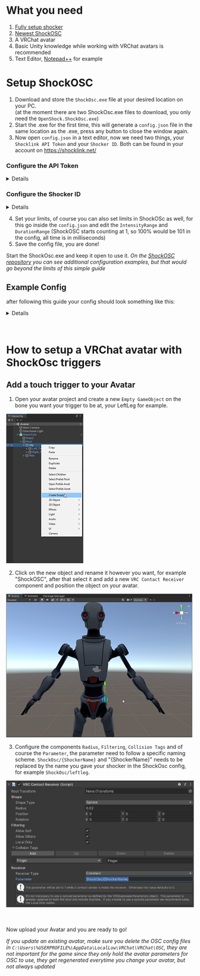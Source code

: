 # What you need

1. [Fully setup shocker](../quickstart/first-setup.md)
2. [Newest ShockOSC](https://github.com/OpenShock/ShockOsc/releases)
3. A VRChat avatar
4. Basic Unity knowledge while working with VRChat avatars is recommended
5. Text Editor, [Notepad++](https://notepad-plus-plus.org/) for example

# Setup ShockOSC
1. Download and store the ``ShockOsc.exe`` file at your desired location on your PC.  
   (at the moment there are two ShockOsc.exe files to download, you only need the ``OpenShock.ShockOsc.exe``)  
3. Start the .exe for the first time, this will generate a ``config.json`` file in the same location as the .exe, press any button to close the window again.
4. Now open ``config.json`` in a text editor, now we need two things, your ``Shocklink API Token`` and your ``Shocker ID``. Both can be found in your account on https://shocklink.net/

### Configure the API Token

<details>
  On the Shocklink page go to <code>API Tokens</code>.<br>
  <img src="../static/kyobinoyo/avatar-trigger/finds_apitokens.png" alt="find api token"><br>
  <br></br>
  Press the <code>green plus</code> at the bottom.<br>
  <img src="../static/kyobinoyo/avatar-trigger/green_plus.png" alt="create api token"><br>
  <br></br>
  Give it a name, for example "ShockOSC" and set no expiry date, after that click create.<br>
  <img src="../static/kyobinoyo/avatar-trigger/create_APIToken.png" alt="create api token 2"><br>
  <br></br>
  Copy the API Token and paste it into the config at <code>"ApiToken":</code>, after that it should look like this:<br>
  <code>"ApiToken": "0W3ybn7bHuF2SUwAZ8YZexRMejzTcUzJJT3cBSf4FWK7ryLhRT2wikFh8qZGYpiY"</code>.<br>
  <img src="../static/kyobinoyo/avatar-trigger/API_Token.png" alt="copy api token"><br>
</details>


### Configure the Shocker ID

<details>
  On the Shocklink page, go to <code>Shockers</code><br>
  <img src="../static/kyobinoyo/avatar-trigger/find_shockers.png" alt="find shockers"><br>
  <br></br>
  Open the context menu of the shocker you want to use<br>
  <img src="../static/kyobinoyo/avatar-trigger/find_shockerid.png" alt="find shocker id"><br>
  <br></br>
  Click on edit, and copy the ID<br>
  <img src="../static/kyobinoyo/avatar-trigger/find_shockerid2.png" alt="find shocker id 2"><br>
  In your config you have to create a list for your shockers, there you have to paste your Shocker ID<br>
  It should look something like this at the end:<br>
<code>
  <pre>
      "Shockers": {
        "SHOCKERNAME": "18b1d0e6a-f9a0-4e93-9812-241eae9271791"
      }
  </pre>
</code>
In this example the <code>SHOCKERNAME</code> can be replaced by your own name for your shocker <code>leg</code> for example the name doesn't need to match the name on the website, the name is later used to create a trigger parameter on your avatar.<br>
<br></br>
You can also add multiple shockers or just one, make sure you don't use the same ID twice, this doesn't work.<br>
<code>
  <pre>
      "Shockers": {
        "leftleg": "18b1d0e6a-f9a0-4e93-9812-241eae9271791", 
        "rightleg": "28b1d0e6a-f9a0-4e93-9812-241eae9271792,
        "nose": "38b1d0e6a-f9a0-4e93-9812-241eae9271793"
      }
  </pre>
</code>
</details>

4. Set your limits, of course you can also set limits in ShockOSc as well, for this go inside the ``config.json`` and edit the ``IntensityRange`` and ``DurationRange`` (ShockOSC starts counting at 1, so 100% would be 101 in the config, all time is in milliseconds)
5. Save the config file, you are done!

Start the ShockOsc.exe and keep it open to use it.
*On the [ShockOSC repository](https://github.com/OpenShock/ShockOsc) you can see additional configuration examples, but that would go beyond the limits of this simple guide*


## Example Config  
after following this guide your config should look something like this:  

<details>
  <pre>
    <code>
      "Osc": {
          "Chatbox": true,
          "Hoscy": false,
          "SendPort": 9000,
          "HoscySendPort": 9001
        },
        "Behaviour": {
          "RandomIntensity": true,
          "RandomDuration": true,
          "RandomDurationStep": 1000,
          "DurationRange": {
            "Min": 1000,
            "Max": 5000
          },
          "IntensityRange": {
            "Min": 1,
            "Max": 30
          },
          "FixedIntensity": 50,
          "FixedDuration": 2000,
          "HoldTime": 250,
          "CooldownTime": 5000,
          "WhileBoneHeld": "Vibrate",
          "DisableWhileAfk": true,
          "ForceUnmute": false
        },
        "ShockLink": {
          "ApiToken": "0W3ybn7bHuF2SUwAZ8YZexRMejzTcUzJJT3cBSf4FWK7ryLhRT2wikFh8qZGYpiY",
          "Shockers": {
      		"Bzz": "8b1d0e6a-f9a0-4e93-9812-241eae927179"
      	}
        },
        "Chatbox": {
          "DisplayRemoteControl": true,
          "HoscyType": "Message"
        }
      }
    </code>
  </pre>
</details>
<br></br>

<!---Avatar Setup--->
# How to setup a VRChat avatar with ShockOsc triggers  
## Add a touch trigger to your Avatar
1. Open your avatar project and create a new ``Empty GameObject`` on the bone you want your trigger to be at, your LeftLeg for example.

![Image "add gameobject"](../static/kyobinoyo/avatar-trigger/create_trigger.png)  

2. Click on the new object and rename it however you want, for example "ShockOSC", after that select it and add a new ``VRC Contact Receiver`` component and position the object on your avatar.

![Image "add gameobject"](../static/kyobinoyo/avatar-trigger/example_position.png)  

3. Configure the components ``Radius``, ``Filtering``, ``Collision Tags`` and of course the ``Parameter``, the parameter need to follow a specific naming scheme. ``ShockOsc/{ShockerName}`` and "{ShockerName}" needs to be replaced by the name you gave your shocker in the ShockOsc config, for example ``ShockOsc/leftleg``.

![Image "add gameobject"](../static/kyobinoyo/avatar-trigger/example_settings2.png)

<br></br>
Now upload your Avatar and you are ready to go!
  
*If you update an existing avatar, make sure you delete the OSC config files in ``C:\Users\%USERPROFILE%\AppData\LocalLow\VRChat\VRChat\OSC``, they are not important for the game since they only hold the avatar parameters for OSC to use, they get regenerated everytime you change your avatar, but not always updated*

<!--
## List of available ShockOSC parameters
### Avatar Dynamic Parameters  

``ShockOsc/{ShockerName}`` (bool)  
<details>
  when set to <b>true</b> and held, will trigger a normal shock in ShockOSC
</details>  
  
``ShockOsc/{ShockerName}_Stretch`` (float)  
<details>
  can be used to control the shock strenght  
  (ex. stretch a bone to 50% and let go to shock someone for 50%)
</details>  

``ShockOsc/{ShockerName}_IsGrabbed`` (bool)   
<details>
  mainly used  to indicate that a physbone is grabbed
</details>
  
``ShockOsc/{ShockerName}_IShock``  (bool) 
<details>
  if set to <b>true</b> will shock immideatly without holding the trigger first  
</details>
<br></br>

### Visual Parameters
``ShockOsc/{ShockerName}_Active`` (bool)
<details>
  can be used to display an active shock on your avatar (when the shocker is active, ShockOSC will set this to <b>true</b> if not it will be <b>false</b>)
</details>  

``ShockOsc/{ShockerName}_Cooldown`` (bool)
<details>
  can be used to read out if the shocker is on cooldown  
</details>  

``ShockOsc/{ShockerName}_CooldownPercentage`` (float)
<details>
  can be used to show how for long the cooldown is active
</details>
    
``ShockOsc/{ShockerName}_Intensity``  (float)
<details>
  represents how close the shock was to maximum intensity from <b>IntensityRange</b>
</details>
<br></br>

### Dummy Shockers  
``_All``
<details>
  can be used in place of a shocker name, <b>represents all</b> shockers configured in the ShockOSC config.  
  (ex: if <b>ShockOsc/_All</b> is set to <b>true</b> on you Avatar, every shocker configured in ShockOSC will be triggered at the same time)
</details>
  
``_Any``
<details>
  can be used in place of a shocker name, <b>represents any</b> shocker configured in the ShockOSC config.  
  (ex: if at least one of your shockers are currently shocking <b>ShockOsc/_Any_Active</b> will be <b>true</b>)
</details>  
<br></br>

### Config Parameters  
``ShockOsc/_Config/Paused`` (bool)
<details>
  As long as it is <b>true</b>, will pause all ShockOSC activity, shockers will still receive web commands.
</details>
<br></br>
-->
